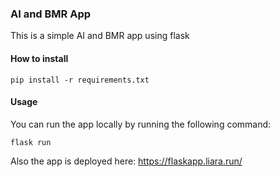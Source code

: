 ### AI and BMR App  
This is a simple AI and BMR app using flask  
#### How to install  
```
pip install -r requirements.txt
```
#### Usage  
You can run the app locally by running the following command:
```
flask run
```  
Also the app is deployed here: https://flaskapp.liara.run/
